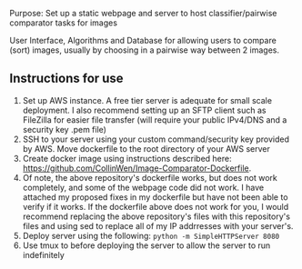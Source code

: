 
Purpose: Set up a static webpage and server to host classifier/pairwise comparator tasks for images

User Interface, Algorithms and Database for allowing users to compare (sort) images, usually by choosing in
a pairwise way between 2 images.

## Instructions for use
1. Set up AWS instance. A free tier server is adequate for small scale deployment. I also recommend setting up an SFTP client such as FileZilla for easier file transfer (will require your public IPv4/DNS and a security key .pem file)
2. SSH to your server using your custom command/security key provided by AWS. Move dockerfile to the root directory of your AWS server
3. Create docker image using instructions described here: https://github.com/CollinWen/Image-Comparator-Dockerfile. <WORKING ON CREATING MY OWN DOCKERFILE>
4. Of note, the above repository's dockerfile works, but does not work completely, and some of the webpage code did not work. I have attached my proposed fixes in my dockerfile but have not been able to verify if it works. If the dockerfile above does not work for you, I would recommend replacing the above repository's files with this repository's files and using sed to replace all of my IP addrresses with your server's.
5. Deploy server using the following:
```python -m SimpleHTTPServer 8080```
6. Use tmux to before deploying the server to allow the server to run indefinitely
